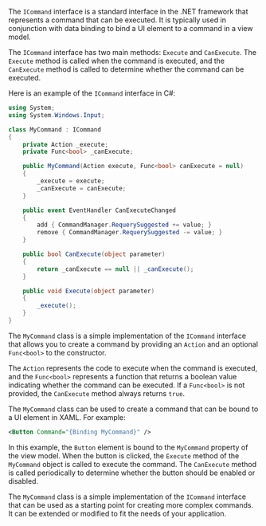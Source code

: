 The `ICommand` interface is a standard interface in the .NET framework that represents a command that can be executed. It is typically used in conjunction with data binding to bind a UI element to a command in a view model.

The `ICommand` interface has two main methods: `Execute` and `CanExecute`. The `Execute` method is called when the command is executed, and the `CanExecute` method is called to determine whether the command can be executed.

Here is an example of the `ICommand` interface in C#:
```cs
using System;
using System.Windows.Input;

class MyCommand : ICommand
{
    private Action _execute;
    private Func<bool> _canExecute;

    public MyCommand(Action execute, Func<bool> canExecute = null)
    {
        _execute = execute;
        _canExecute = canExecute;
    }

    public event EventHandler CanExecuteChanged
    {
        add { CommandManager.RequerySuggested += value; }
        remove { CommandManager.RequerySuggested -= value; }
    }

    public bool CanExecute(object parameter)
    {
        return _canExecute == null || _canExecute();
    }

    public void Execute(object parameter)
    {
        _execute();
    }
}
```

The `MyCommand` class is a simple implementation of the `ICommand` interface that allows you to create a command by providing an `Action` and an optional `Func<bool>` to the constructor.

The `Action` represents the code to execute when the command is executed, and the `Func<bool>` represents a function that returns a boolean value indicating whether the command can be executed. If a `Func<bool>` is not provided, the `CanExecute` method always returns `true`.

The `MyCommand` class can be used to create a command that can be bound to a UI element in XAML. For example:
```xml
<Button Command="{Binding MyCommand}" />
```

In this example, the `Button` element is bound to the `MyCommand` property of the view model. When the button is clicked, the `Execute` method of the `MyCommand` object is called to execute the command. The `CanExecute` method is called periodically to determine whether the button should be enabled or disabled.

The `MyCommand` class is a simple implementation of the `ICommand` interface that can be used as a starting point for creating more complex commands. It can be extended or modified to fit the needs of your application.